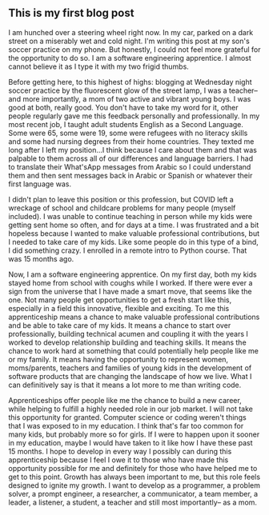 ## This is my first blog post

I am hunched over a steering wheel right now. In my car, parked on a dark street on a miserably wet and cold night. I'm writing this post at my son's soccer practice on my phone. But honestly, I could not feel more grateful for the opportunity to do so. I am a software engineering apprentice. I almost cannot believe it as I type it with my two frigid thumbs. 

Before getting here, to this highest of highs: blogging at Wednesday night soccer practice by the fluorescent glow of the street lamp, I was a teacher–and more importantly, a mom of two active and vibrant young boys. I was good at both, really good. You don't have to take my word for it, other people regularly gave me this feedback personally and professionally. In my most recent job, I taught adult students English as a Second Language. Some were 65, some were 19, some were refugees with no literacy skills and some had nursing degrees from their home countries. They texted me long after I left my position…I think because I care about them and that was palpable to them across all of our differences and language barriers. I had to translate their What'sApp messages from Arabic so I could understand them and then sent messages back in Arabic or Spanish or whatever their first language was. 

I didn't plan to leave this position or this profession, but COVID left a wreckage of school and childcare problems for many people (myself included). I was unable to continue teaching in person while my kids were getting sent home so often, and for days at a time. I was frustrated and a bit hopeless because I wanted to make valuable professional contributions, but I needed to take care of my kids. Like some people do in this type of a bind, I did something crazy. I enrolled in a remote intro to Python course. That was 15 months ago.

Now, I am a software engineering apprentice. On my first day, both my kids stayed home from school with coughs while I worked. If there were ever a sign from the universe that I have made a smart move, that seems like the one. Not many people get opportunities to get a fresh start like this, especially in a field this innovative, flexible and exciting. To me this apprenticeship means a chance to make valuable professional contributions and be able to take care of my kids. It means a chance to start over professionally, building technical acumen and coupling it with the years I worked to develop relationship building and teaching skills. It means the chance to work hard at something that could potentially help people like me or my family. It means having the opportunity to represent women, moms/parents, teachers and families of young kids in the development of software products that are changing the landscape of how we live. What I can definitively say is that it means a lot more to me than writing code.

Apprenticeships offer people like me the chance to build a new career, while helping to fulfill a highly needed role in our job market. I will not take this opportunity for granted. Computer science or coding weren't things that I was exposed to in my education. I think that's far too common for many kids, but probably more so for girls. If I were to happen upon it sooner in my education, maybe I would have taken to it like how I have these past 15 months. I hope to develop in every way I possibly can during this apprenticeship because I feel I owe it to those who have made this opportunity possible for me and definitely for those who have helped me to get to this point. Growth has always been important to me, but this role feels designed to ignite my growth. I want to develop as a programmer, a problem solver, a prompt engineer, a researcher, a communicator, a team member, a leader, a listener, a student, a teacher and still most importantly– as a mom.
